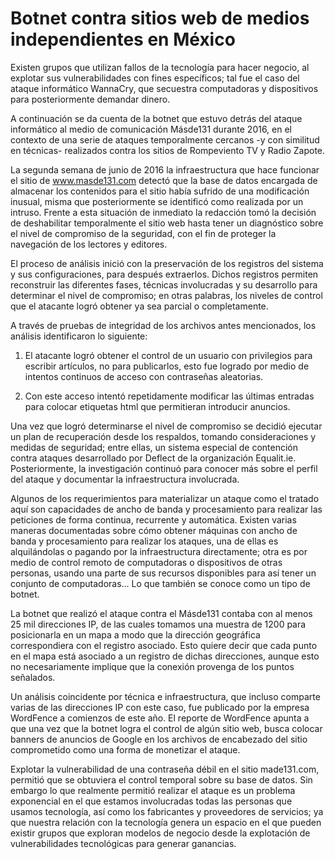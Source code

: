 
# Botnet contra sitios web de medios independientes en México

Existen grupos que utilizan fallos de la tecnología para hacer negocio, al explotar sus vulnerabilidades con fines específicos; tal fue el caso del ataque informático WannaCry, que secuestra computadoras y dispositivos para posteriormente demandar dinero.

A continuación se da cuenta de la botnet que estuvo detrás del ataque informático al medio de comunicación Másde131 durante 2016, en el contexto de una serie de ataques temporalmente cercanos -y con similitud en técnicas- realizados contra los sitios de Rompeviento TV y Radio Zapote.

La segunda semana de junio de 2016 la infraestructura que hace funcionar el sitio de www.masde131.com detectó que la base de datos encargada de almacenar los contenidos para el sitio había sufrido de una modificación inusual, misma que posteriormente se identificó como realizada por un intruso. Frente a esta situación de inmediato la redacción tomó la decisión de deshabilitar temporalmente el sitio web hasta tener un diagnóstico sobre el nivel de compromiso de la seguridad, con el fin de proteger la navegación de los lectores y editores.

El proceso de análisis inició con la preservación de los registros del sistema y sus configuraciones, para después extraerlos. Dichos registros permiten reconstruir las diferentes fases, técnicas involucradas y su desarrollo para determinar el nivel de compromiso; en otras palabras, los niveles de control que el atacante logró obtener ya sea parcial o completamente.

A través de pruebas de integridad de los archivos antes mencionados, los análisis identificaron lo siguiente:

 1. El atacante logró obtener el control de un usuario con privilegios para escribir artículos, no para publicarlos, esto fue logrado por medio de intentos continuos de acceso con contraseñas aleatorias.
    
 2. Con este acceso intentó repetidamente modificar las últimas entradas para colocar etiquetas html que permitieran introducir anuncios.

Una vez que logró determinarse el nivel de compromiso se decidió ejecutar un plan de recuperación desde los respaldos, tomando consideraciones y medidas de seguridad; entre ellas, un sistema especial de contención contra ataques desarrollado por Deflect de la organización Equalit.ie. Posteriormente, la investigación continuó para conocer más sobre el perfil del ataque y documentar la infraestructura involucrada.

Algunos de los requerimientos para materializar un ataque como el tratado aquí son capacidades de ancho de banda y procesamiento para realizar las peticiones de forma continua, recurrente y automática. Existen varias maneras documentadas sobre cómo obtener máquinas con ancho de banda y procesamiento para realizar los ataques, una de ellas es alquilándolas o pagando por la infraestructura directamente; otra es por medio de control remoto de computadoras o dispositivos de otras personas, usando una parte de sus recursos disponibles para así tener un conjunto de computadoras… Lo que también se conoce como un tipo de botnet.

La botnet que realizó el ataque contra el Másde131 contaba con al menos 25 mil direcciones IP, de las cuales tomamos una muestra de 1200 para posicionarla en un mapa a modo que la dirección geográfica correspondiera con el registro asociado. Esto quiere decir que cada punto en el mapa está asociado a un registro de dichas direcciones, aunque esto no necesariamente implique que la conexión provenga de los puntos señalados.

Un análisis coincidente por técnica e infraestructura, que incluso comparte varias de las direcciones IP con este caso, fue publicado por la empresa WordFence a comienzos de este año. El reporte de WordFence apunta a que una vez que la botnet logra el control de algún sitio web, busca colocar banners de anuncios de Google en los archivos de encabezado del sitio comprometido como una forma de monetizar el ataque.

Explotar la vulnerabilidad de una contraseña débil en el sitio made131.com, permitió que se obtuviera el control temporal sobre su base de datos. Sin embargo lo que realmente permitió realizar el ataque es un problema exponencial en el que estamos involucradas todas las personas que usamos tecnología, así como los fabricantes y proveedores de servicios; ya que nuestra relación con la tecnología genera un espacio en el que pueden existir grupos que exploran modelos de negocio desde la explotación de vulnerabilidades tecnológicas para generar ganancias.







